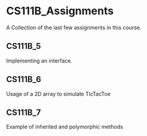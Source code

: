 # CS111B_Assignments
A Collection of the last few assignments in this course.

## CS111B_5 
Implementing an interface.

## CS111B_6
Usage of a 2D array to simulate TicTacToe

## CS111B_7
Example of inherited and polymorphic methods
